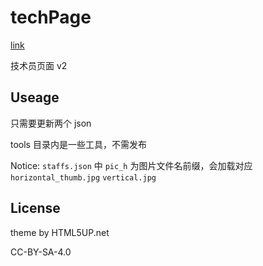 # techPage

[link](https://tech.fyscu.com/)

技术员页面 v2
 
## Useage

只需要更新两个 json

tools 目录内是一些工具，不需发布

Notice: `staffs.json` 中 `pic_h` 为图片文件名前缀，会加载对应 `horizontal_thumb.jpg` `vertical.jpg`

## License

theme by HTML5UP.net

CC-BY-SA-4.0
